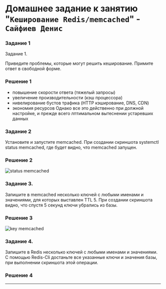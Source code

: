 # Домашнее задание к занятию "`Кеширование Redis/memcached`" - `Сайфиев Денис`


### Задание 1

Задание 1.

Приведите проблемы, которые могут решить кеширование.
Примите ответ в свободной форме.


### Решение 1
- повышение скорости ответа (тяжелый запросы)
- увеличение производительности (кэш процессора)
- нивелирование бустов трафика (HTTP кэширование, DNS, CDN)
- экономия ресурсов
  Однако все это действенно при должной настройке, и прежде всего лптимальном вытеснении устаревших данных


### Задание 2

Установите и запустите memcached.
При создании скриншота systemctl status memcached, где будет видно, что memcached запущен.

### Решение 2

![status memcached](https://github.com/DenioSa/KRM/blob/952935ac2aebfb2df5adcf78f71cbca8e10b57ab/img/memcached.bmp)

### Задание 3. 

Запишите в memcached несколько ключей с любыми именами и значениями, для которых выставлен TTL 5.
При создании скриншота видно, что спустя 5 секунд ключи убрались из базы.

### Решение 3

![key memcached](https://github.com/DenioSa/KRM/blob/69eca355f3c477c33bfbda9c16075d962353a6da/img/memcached_key.bmp)


### Задание 4.

Запишите в Redis несколько ключей с любыми именами и значениями.
С помощью Redis-Cli достаньте все указанные ключи и значения базы, при выполнении скриншота этой операции.


### Решение 4


---

